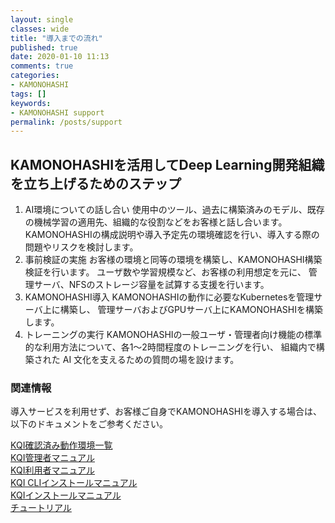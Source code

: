 ```yaml
---
layout: single
classes: wide
title: "導入までの流れ"
published: true
date: 2020-01-10 11:13
comments: true
categories:
- KAMONOHASHI
tags: []
keywords:
- KAMONOHASHI support
permalink: /posts/support
---
```


## KAMONOHASHIを活用してDeep Learning開発組織を立ち上げるためのステップ
1. AI環境についての話し合い
使用中のツール、過去に構築済みのモデル、既存の機械学習の適用先、組織的な役割などをお客様と話し合います。
KAMONOHASHIの構成説明や導入予定先の環境確認を行い、導入する際の問題やリスクを検討します。
2. 事前検証の実施
お客様の環境と同等の環境を構築し、KAMONOHASHI構築検証を行います。
ユーザ数や学習規模など、お客様の利用想定を元に、
管理サーバ、NFSのストレージ容量を試算する支援を行います。
3. KAMONOHASHI導入
KAMONOHASHIの動作に必要なKubernetesを管理サーバ上に構築し、
管理サーバおよびGPUサーバ上にKAMONOHASHIを構築します。
4. トレーニングの実行
KAMONOHASHIの一般ユーザ・管理者向け機能の標準的な利用方法について、各1～2時間程度のトレーニングを行い、
組織内で構築された AI 文化を支えるための質問の場を設けます。


### 関連情報
<p>導入サービスを利用せず、お客様ご自身でKAMONOHASHIを導入する場合は、以下のドキュメントをご参考ください。</p>
<a href="https://kamonohashi.ai/docs/install-and-update#外部サービスとの互換性">
KQI確認済み動作環境一覧 </a><br>
<a href="https://kamonohashi.ai/docs/how-to/admin/">
KQI管理者マニュアル </a><br>
<a href="https://kamonohashi.ai/docs/how-to/user">
KQI利用者マニュアル </a><br>
<a href="https://kamonohashi.ai/docs/how-to/cli/">
KQI CLIインストールマニュアル </a><br>
<a href="https://kamonohashi.ai/docs/install-and-update#インストール方法">
KQIインストールマニュアル </a><br>
<a href="https://kamonohashi.ai/docs/tutorial">
チュートリアル </a><br>


